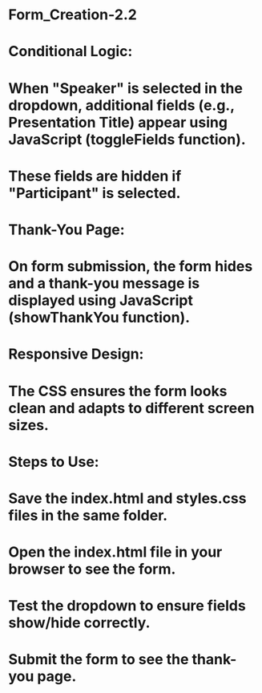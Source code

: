 # Form_Creation-2.2
# Conditional Logic:

# When "Speaker" is selected in the dropdown, additional fields (e.g., Presentation Title) appear using JavaScript (toggleFields function).
# These fields are hidden if "Participant" is selected.
# Thank-You Page:

# On form submission, the form hides and a thank-you message is displayed using JavaScript (showThankYou function).
# Responsive Design:

# The CSS ensures the form looks clean and adapts to different screen sizes.
# Steps to Use:
# Save the index.html and styles.css files in the same folder.
# Open the index.html file in your browser to see the form.
# Test the dropdown to ensure fields show/hide correctly.
# Submit the form to see the thank-you page.
